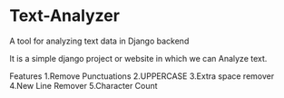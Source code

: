 # Text-Analyzer
A tool for analyzing text data in Django backend

It is a simple django project or website in which we can Analyze text.

Features 
1.Remove Punctuations
2.UPPERCASE
3.Extra space remover
4.New Line Remover
5.Character Count
